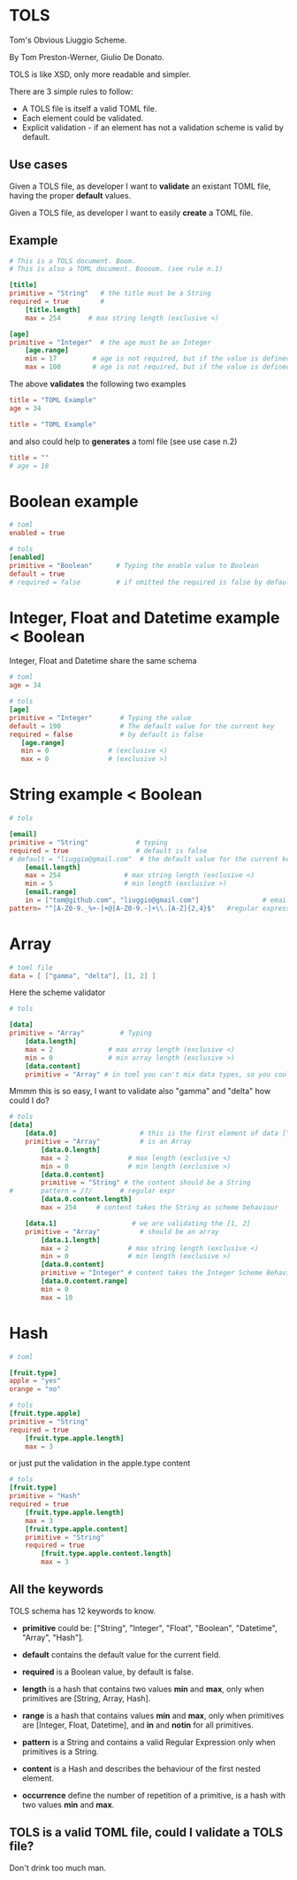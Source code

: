 TOLS
====

Tom's Obvious Liuggio Scheme.

By Tom Preston-Werner, Giulio De Donato.

TOLS is like XSD, only more readable and simpler.

There are 3 simple rules to follow:

- A TOLS file is itself a valid TOML file.
- Each element could be validated.
- Explicit validation - if an element has not a validation scheme is valid by default.

Use cases
----------

Given a TOLS file, as developer I want to **validate** an existant TOML file, having the proper **default** values.

Given a TOLS file, as developer I want to easily **create** a TOML file.

Example
-------

```toml
# This is a TOLS document. Boom.
# This is also a TOML document. Boooom. (see rule n.1)

[title]
primitive = "String"   # the title must be a String
required = true        #
    [title.length]
    max = 254       # max string length (exclusive <)

[age]
primitive = "Integer"  # the age must be an Integer
    [age.range]
    min = 17         # age is not required, but if the value is defined, should be minimum 17 (exclusive >)
    max = 100        # age is not required, but if the value is defined, should be maximum 100 (exclusive <)
```

The above **validates** the following two examples

```toml
title = "TOML Example"
age = 34
```

```toml
title = "TOML Example"
```

and also could help to **generates** a toml file (see use case n.2)

```toml
title = ""
# age = 18
```

# Boolean example

```toml
# toml
enabled = true
```

```toml
# tols
[enabled]
primitive = "Boolean"      # Typing the enable value to Boolean
default = true
# required = false         # if omitted the required is false by default
```

# Integer, Float and Datetime example < Boolean

Integer, Float and Datetime share the same schema

```toml
# toml
age = 34
```

```toml
# tols
[age]
primitive = "Integer"       # Typing the value
default = 190               # The default value for the current key
required = false            # by default is false
   [age.range]
   min = 0               # (exclusive <)
   max = 0               # (exclusive >)
```

# String example < Boolean

```toml
# tols

[email]
primitive = "String"            # typing
required = true                 # default is false
# default = "liuggio@gmail.com"  # the default value for the current key
    [email.length]
    max = 254                # max string length (exclusive <)
    min = 5                  # min length (exclusive >)
    [email.range]
    in = ["tom@github.com", "liuggio@gmail.com"]                # email could be one of
pattern= "^[A-Z0-9._%+-]+@[A-Z0-9.-]+\\.[A-Z]{2,4}$"   #regular expression
```

# Array

```toml
# toml file
data = [ ["gamma", "delta"], [1, 2] ]
```

Here the scheme validator

```toml
# tols

[data]
primitive = "Array"         # Typing
    [data.length]
    max = 2              # max array length (exclusive <)
    min = 0              # min array length (exclusive >)
    [data.content]
    primitive = "Array" # in toml you can't mix data types, so you could explicit the first nested content
```
Mmmm this is so easy, I want to validate also "gamma" and "delta" how could I do?

```toml
# tols
[data]
    [data.0]                     # this is the first element of data ["gamma", "delta"]
    primitive = "Array"          # is an Array
        [data.0.length]
        max = 2               # max length (exclusive <)
        min = 0               # min length (exclusive >)
        [data.0.content]
        primitive = "String" # the content should be a String
#       pattern = /?/       # regular expr
        [data.0.content.length]
        max = 254     # content takes the String as scheme behaviour

    [data.1]                   # we are validating the [1, 2]
    primitive = "Array"          # should be an array
        [data.1.length]
        max = 2               # max string length (exclusive <)
        min = 0               # min length (exclusive >)
        [data.0.content]
        primitive = "Integer" # content takes the Integer Scheme Behaviour
        [data.0.content.range]
        min = 0
        max = 10
```

# Hash

```toml
# toml

[fruit.type]
apple = "yes"
orange = "no"
```

```toml
# tols
[fruit.type.apple]
primitive = "String"
required = true
    [fruit.type.apple.length]
    max = 3
```

or just put the validation in the apple.type content

```toml
# tols
[fruit.type]
primitive = "Hash"
required = true
    [fruit.type.apple.length]
    max = 3
    [fruit.type.apple.content]
    primitive = "String"
    required = true
        [fruit.type.apple.content.length]
        max = 3
```

All the keywords
-------

TOLS schema has 12 keywords to know.

- **primitive** could be: ["String", "Integer", "Float", "Boolean", "Datetime", "Array", "Hash"].

- **default** contains the default value for the current field.

- **required** is a Boolean value, by default is false.

- **length** is a hash that contains two values **min** and **max**, only when primitives are [String, Array, Hash].

- **range** is a hash that contains values **min** and **max**, only when primitives are [Integer, Float, Datetime],
 and **in** and **notin** for all primitives.

- **pattern** is a String and contains a valid Regular Expression only when primitives is a String.

- **content** is a Hash and describes the behaviour of the first nested element.

- **occurrence** define the number of repetition of a primitive, is a hash with two values **min** and **max**.

TOLS is a valid TOML file, could I validate a TOLS file?
-------

Don't drink too much man.
